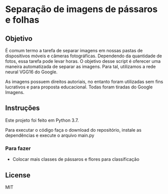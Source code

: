 # Separação de imagens de pássaros e folhas

## Objetivo

É comum termo a tarefa de separar imagens em nossas pastas de dispositivos móveis e câmeras fotográficas. Dependendo da quantidade de fotos, essa tarefa pode levar horas. O objetivo desse script é oferecer uma maneira automatizada de separar as imagens. Para tal, utilizamos a rede neural VGG16 do Google.

As imagens possuem direitos autoriais, no entanto foram utilizadas sem fins lucrativos e para proposta educacional. Todas foram tiradas do Google Imagens.

## Instruções

Este projeto foi feito em Python 3.7.

Para executar o código faça o download do repositório, instale as dependências e execute o arquivo main.py

### Para fazer

 - Colocar mais classes de pássaros e flores para classificação

License
----
MIT